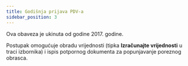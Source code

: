 ```yaml
---
title: Godišnja prijava PDV-a
sidebar_position: 3
---
```


Ova obaveza je ukinuta od godine 2017. godine.

Postupak omogućuje obradu vrijednosti (tipka **Izračunajte vrijednosti** u traci izbornika) i ispis potpornog dokumenta za popunjavanje poreznog obrasca.






